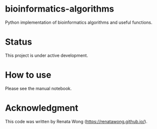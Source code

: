 # bioinformatics-algorithms
Python implementation of bioinformatics algorithms and useful functions.

# Status
This project is under active development.

# How to use
Please see the manual notebook.

# Acknowledgment
This code was written by Renata Wong (https://renatawong.github.io/).

